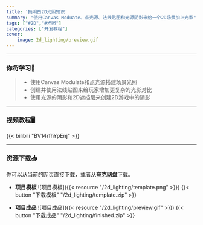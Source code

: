 ```yaml
---
title: '搞明白2D光照知识'
summary: "使用Canvas Moduate、点光源、法线贴图和光源阴影来给一个2D场景加上光影"
tags: ["#2D","#光照"]
categories: ["开发教程"]
cover:
    image: 2d_lighting/preview.gif
---
```


---
### 你将学习📖
>- 使用Canvas Modulate和点光源搭建场景光照
>- 创建并使用法线贴图来给玩家增加更复杂的光影对比
>- 使用光源的阴影和2D遮挡层来创建2D游戏中的阴影

---

### 视频教程🖥️

{{< bilibili "BV14rfhYpEnj" >}}

---

### 资源下载📥

你可以从当前的网页直接下载，或者从[**夸克网盘**](https://pan.quark.cn/s/5ceceb7bfdb1)下载。

- **项目模板**
![项目模板]({{< resource "/2d_lighting/template.png" >}})
{{< button "下载模板" "/2d_lighting/template.zip" >}}

- **项目成品**
![项目成品]({{< resource "/2d_lighting/preview.gif" >}})
{{< button "下载成品" "/2d_lighting/finished.zip" >}}



